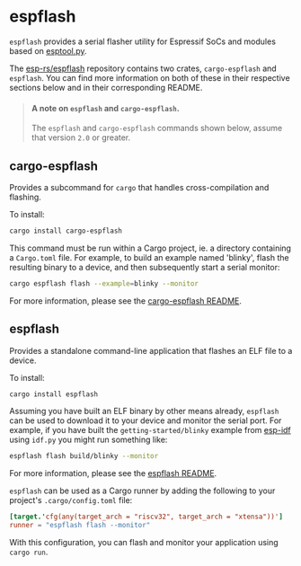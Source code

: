 # espflash

`espflash` provides a serial flasher utility for Espressif SoCs and modules based on [esptool.py].

The [esp-rs/espflash] repository contains two crates, `cargo-espflash` and `espflash`. You can find more information on both of these in their respective sections below and in their corresponding README.

> #### A note on `espflash` and `cargo-espflash`.
>
> The `espflash` and `cargo-espflash` commands shown below, assume that version `2.0` or greater.

[esp-rs/espflash]: https://github.com/esp-rs/espflash
[esptool.py]: https://github.com/espressif/esptool
## cargo-espflash

Provides a subcommand for `cargo` that handles cross-compilation and flashing.

To install:

```bash
cargo install cargo-espflash
```

This command must be run within a Cargo project, ie. a directory containing a `Cargo.toml` file. For example, to build an example named 'blinky', flash the resulting binary to a device, and then subsequently start a serial monitor:

```bash
cargo espflash flash --example=blinky --monitor
```

For more information, please see the [cargo-espflash README].

[cargo-espflash readme]: https://github.com/esp-rs/espflash/blob/master/cargo-espflash/README.md

## espflash

Provides a standalone command-line application that flashes an ELF file to a device.

To install:

```bash
cargo install espflash
```

Assuming you have built an ELF binary by other means already, `espflash` can be used to download it to your device and monitor the serial port. For example, if you have built the `getting-started/blinky` example from [esp-idf] using `idf.py` you might run something like:

```bash
espflash flash build/blinky --monitor
```

For more information, please see the [espflash README].

`espflash` can be used as a Cargo runner by adding the following to your project's `.cargo/config.toml` file:
```toml
[target.'cfg(any(target_arch = "riscv32", target_arch = "xtensa"))']
runner = "espflash flash --monitor"
```
With this configuration, you can flash and monitor your application using `cargo run`.

[esp-idf]: https://github.com/espressif/esp-idf
[espflash readme]: https://github.com/esp-rs/espflash/blob/master/espflash/README.md
